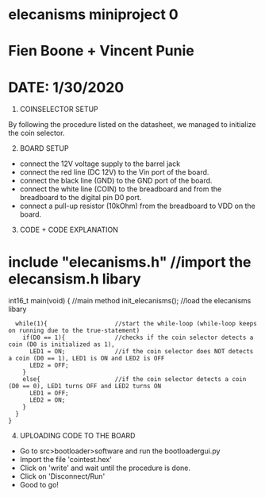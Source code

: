 # elecanisms miniproject 0
# Fien Boone + Vincent Punie
# DATE: 1/30/2020

1. COINSELECTOR SETUP

By following the procedure listed on the datasheet, we managed to initialize the coin selector.


2. BOARD SETUP

- connect the 12V voltage supply to the barrel jack
- connect the red line (DC 12V) to the Vin port of the board.
- connect the black line (GND) to the GND port of the board.
- connect the white line (COIN) to the breadboard and from the breadboard to the digital pin D0 port.
- connect a pull-up resistor (10kOhm) from the breadboard to VDD on the board.


3. CODE + CODE EXPLANATION

# include "elecanisms.h"          //import the elecansism.h libary
  int16_t main(void) {            //main method
      init_elecanisms();          //load the elecanisms libary

      while(1){                   //start the while-loop (while-loop keeps on running due to the true-statement)
        if(D0 == 1){              //checks if the coin selector detects a coin (D0 is initialized as 1),
          LED1 = ON;              //if the coin selector does NOT detects a coin (D0 == 1), LED1 is ON and LED2 is OFF
          LED2 = OFF;
        }
        else{                     //if the coin selector detects a coin (D0 == 0), LED1 turns OFF and LED2 turns ON
          LED1 = OFF;
          LED2 = ON;
        }
      }
    }


4. UPLOADING CODE TO THE BOARD

- Go to src>bootloader>software and run the bootloadergui.py
- Import the file 'cointest.hex'
- Click on 'write' and wait until the procedure is done.
- Click on 'Disconnect/Run'
- Good to go!
